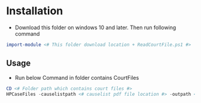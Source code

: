 # Installation
 - Download this folder on windows 10 and later. Then run following command
 ```powershell
 import-module <# This folder download location + ReadCourtFile.ps1 #>
 ```
## Usage
 - Run below Command in folder contains CourtFiles
```powershell
CD <# Folder path which contains court files #>
HPCaseFiles -causelistpath <# causelist pdf file location #> -outpath <# path for pdf file #> -HeaderPattern <# pattern want to match for pages. e.g. Court - 1 or Court\s+-\s+1 #>
```